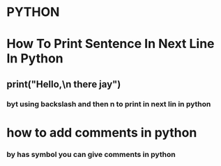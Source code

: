 # PYTHON


# How To Print Sentence In Next Line In Python

## print("Hello,\n there jay")

### byt using backslash and then n to print in next lin in python



# how to add comments in python

###  by has symbol you can give comments in python